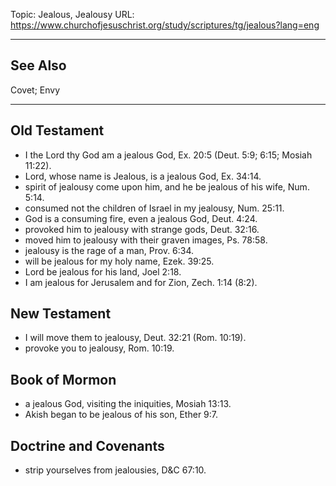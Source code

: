Topic: Jealous, Jealousy
URL: https://www.churchofjesuschrist.org/study/scriptures/tg/jealous?lang=eng

---

## See Also

Covet; Envy

---

## Old Testament

- I the Lord thy God am a jealous God, Ex. 20:5 (Deut. 5:9; 6:15; Mosiah 11:22).
- Lord, whose name is Jealous, is a jealous God, Ex. 34:14.
- spirit of jealousy come upon him, and he be jealous of his wife, Num. 5:14.
- consumed not the children of Israel in my jealousy, Num. 25:11.
- God is a consuming fire, even a jealous God, Deut. 4:24.
- provoked him to jealousy with strange gods, Deut. 32:16.
- moved him to jealousy with their graven images, Ps. 78:58.
- jealousy is the rage of a man, Prov. 6:34.
- will be jealous for my holy name, Ezek. 39:25.
- Lord be jealous for his land, Joel 2:18.
- I am jealous for Jerusalem and for Zion, Zech. 1:14 (8:2).

## New Testament

- I will move them to jealousy, Deut. 32:21 (Rom. 10:19).
- provoke you to jealousy, Rom. 10:19.

## Book of Mormon

- a jealous God, visiting the iniquities, Mosiah 13:13.
- Akish began to be jealous of his son, Ether 9:7.

## Doctrine and Covenants

- strip yourselves from jealousies, D&C 67:10.

